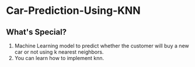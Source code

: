 # Car-Prediction-Using-KNN
## What's Special?
  1. Machine Learning model to predict whether the customer will buy a new car or not using k nearest neighbors.
  2. You can learn how to implement knn.
